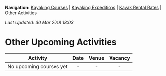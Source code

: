**Navigation:** [Kayaking Courses](index) &#124; [Kayaking Expeditions](expedition) &#124; [Kayak Rental Rates](rental) &#124; Other Activities

_Last Updated: 30 Mar 2018 18:03_
# Other Upcoming Activities

Activity | Date | Venue | Vacancy
:---:|:---:|:---:|:---:
No upcoming courses yet|-|-|-

